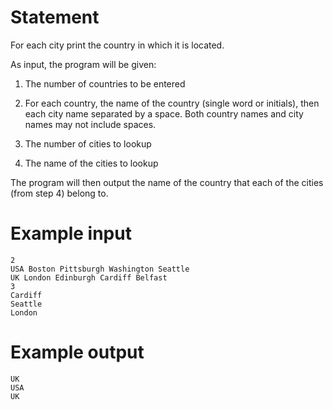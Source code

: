 # Statement

For each city print the country in which it is located.

As input, the program will be given:

1. The number of countries to be entered

2. For each country, the name of the country (single word or initials), then each city name separated by a space.  Both country names and city names may not include spaces.

3. The number of cities to lookup

4. The name of the cities to lookup

The program will then output the name of the country that each of the cities (from step 4) belong to.

# Example input

```
2
USA Boston Pittsburgh Washington Seattle
UK London Edinburgh Cardiff Belfast
3
Cardiff
Seattle
London
```

# Example output

```
UK
USA
UK
```